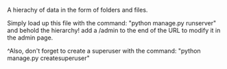 A hierachy of data in the form of folders and files.

Simply load up this file with the command: "python manage.py runserver" and behold the hierarchy! add a /admin to the end of the URL to modify it in the admin page.

^Also, don't forget to create a superuser with the command: "python manage.py createsuperuser"
